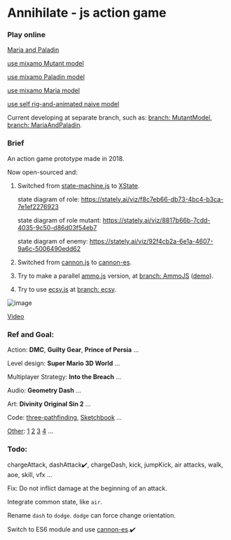 # Annihilate - js action game

### Play online

 [ Maria and Paladin ](https://raw.githack.com/gonnavis/annihilate/MariaAndPaladin/index.html)

 [ use mixamo Mutant model ](https://raw.githack.com/gonnavis/annihilate/MutantModel/index.html)

 [ use mixamo Paladin model ](https://raw.githack.com/gonnavis/annihilate/PaladinModel/index.html)

 [ use mixamo Maria model ](https://raw.githack.com/gonnavis/annihilate/MariaModel/index.html)

 [ use self rig-and-animated naive model ](https://raw.githack.com/gonnavis/annihilate/main/index.html)

Current developing at separate branch, such as: [branch: MutantModel](https://github.com/gonnavis/annihilate/tree/MutantModel), [branch: MariaAndPaladin](https://github.com/gonnavis/annihilate/tree/MariaAndPaladin).

### Brief

An action game prototype made in 2018.

Now open-sourced and:

1. Switched from <a href="https://github.com/jakesgordon/javascript-state-machine" target="_blank">state-machine.js</a> to <a href="https://github.com/statelyai/xstate" target="_blank">XState</a>.

    state diagram of role: https://stately.ai/viz/f8c7eb66-db73-4bc4-b3ca-7e1ef2276923
    
    state diagram of role mutant: https://stately.ai/viz/8817b66b-7cdd-4035-9c50-d86d03f54eb7

    state diagram of enemy: https://stately.ai/viz/92f4cb2a-6e1a-4607-9a6c-5006490edd62
    
2. Switched from [cannon.js](https://github.com/schteppe/cannon.js) to [cannon-es](https://github.com/pmndrs/cannon-es).
    
3. Try to make a parallel [ammo.js](https://github.com/kripken/ammo.js/) version, at [branch: AmmoJS](https://github.com/gonnavis/annihilate/tree/AmmoJS) ([demo](https://raw.githack.com/gonnavis/annihilate/AmmoJS/index.html)).
    
4. Try to use <a href="https://github.com/ecsyjs/ecsy" target="_blank">ecsy.js</a> at [branch: ecsy](https://github.com/gonnavis/annihilate/tree/ecsy).

![image](https://user-images.githubusercontent.com/10785634/118347405-b6f14b80-b575-11eb-9269-38ef89051949.png)

[Video](https://twitter.com/gonnavis/status/1434951076365561859)

### Ref and Goal:
    
Action: **DMC**, **Guilty Gear**, **Prince of Persia** ...
    
Level design: **Super Mario 3D World** ...
    
Multiplayer Strategy: **Into the Breach** ...

Audio: **Geometry Dash** ...

Art: **Divinity Original Sin 2** ...

Code: [three-pathfinding](https://github.com/donmccurdy/three-pathfinding), [Sketchbook](https://discourse.threejs.org/t/vehicle-physics-with-cannon-js/11769) ...

[Other](https://twitter.com/gonnavis): [1](https://twitter.com/gonnavis/status/1442426877390385153) [2](https://twitter.com/FluidNinjaLIVE/status/1445897813020196869) [3](https://twitter.com/80Level/status/1450084674307600387) [4](https://twitter.com/TempleDoorGames/status/1460624431802249219) ...

### Todo: 

chargeAttack, dashAttack✔️, chargeDash, kick, jumpKick, air attacks, walk, aoe, skill, vfx ...

Fix: Do not inflict damage at the beginning of an attack.

Integrate common state, like `air`.

Rename `dash` to `dodge`. `dodge` can force change orientation.

Switch to ES6 module and use [cannon-es](https://github.com/pmndrs/cannon-es).✔️
